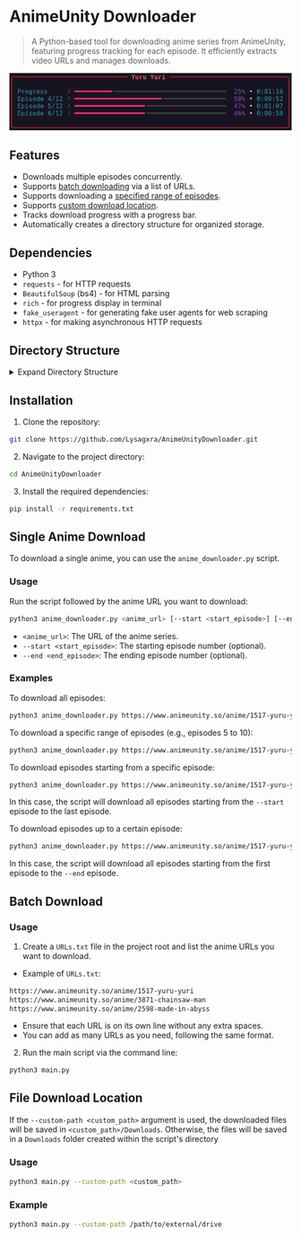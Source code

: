 # AnimeUnity Downloader

> A Python-based tool for downloading anime series from AnimeUnity, featuring progress tracking for each episode. It efficiently extracts video URLs and manages downloads.

![Demo](https://github.com/Lysagxra/AnimeUnityDownloader/blob/8e274bdfb71f8fc714fa02322ec2b3eda61cce53/assets/demo.png)

## Features

- Downloads multiple episodes concurrently.
- Supports [batch downloading](https://github.com/Lysagxra/AnimeUnityDownloader?tab=readme-ov-file#batch-download) via a list of URLs.
- Supports downloading a [specified range of episodes](https://github.com/Lysagxra/AnimeUnityDownloader?tab=readme-ov-file#single-anime-download).
- Supports [custom download location](https://github.com/Lysagxra/AnimeUnityDownloader/tree/main?tab=readme-ov-file#file-download-location).
- Tracks download progress with a progress bar.
- Automatically creates a directory structure for organized storage.

## Dependencies

- Python 3
- `requests` - for HTTP requests
- `BeautifulSoup` (bs4) - for HTML parsing
- `rich` - for progress display in terminal
- `fake_useragent` - for generating fake user agents for web scraping
- `httpx` - for making asynchronous HTTP requests

## Directory Structure

<details>

<summary>Expand Directory Structure</summary>

```
project-root/
├── helpers/
│ ├── crawlers/
│ │ ├── crawler.py        # Module for crawling tasks
│ │ └── crawler_utils.py  # Utilities for extracting media download links
│ ├── config.py           # Manages constants and settings used across the project
│ ├── download_utils.py   # Utilities for managing the download process
│ ├── file_utils.py       # Utilities for managing file operations
│ ├── general_utils.py    # Miscellaneous utility functions
│ └── progress_utils.py   # Tools for progress tracking and reporting
├── anime_downloader.py   # Module for downloading anime episodes
├── main.py               # Main script to run the downloader
└── URLs.txt              # Text file containing anime URLs
```

</details>

## Installation

1. Clone the repository:

```bash
git clone https://github.com/Lysagxra/AnimeUnityDownloader.git
```

2. Navigate to the project directory:

```bash
cd AnimeUnityDownloader
```

3. Install the required dependencies:

```bash
pip install -r requirements.txt
```

## Single Anime Download

To download a single anime, you can use the `anime_downloader.py` script.

### Usage

Run the script followed by the anime URL you want to download:

```bash
python3 anime_downloader.py <anime_url> [--start <start_episode>] [--end <end_episode>]
```

- `<anime_url>`: The URL of the anime series.
- `--start <start_episode>`: The starting episode number (optional).
- `--end <end_episode>`: The ending episode number (optional).

### Examples

To download all episodes:
```bash
python3 anime_downloader.py https://www.animeunity.so/anime/1517-yuru-yuri
```

To download a specific range of episodes (e.g., episodes 5 to 10):
```bash
python3 anime_downloader.py https://www.animeunity.so/anime/1517-yuru-yuri --start 5 --end 10
```

To download episodes starting from a specific episode:
```bash
python3 anime_downloader.py https://www.animeunity.so/anime/1517-yuru-yuri --start 5
```
In this case, the script will download all episodes starting from the `--start` episode to the last episode.

To download episodes up to a certain episode:
```bash
python3 anime_downloader.py https://www.animeunity.so/anime/1517-yuru-yuri --end 10
```
In this case, the script will download all episodes starting from the first episode to the `--end` episode.

## Batch Download

### Usage

1. Create a `URLs.txt` file in the project root and list the anime URLs you want to download.

- Example of `URLs.txt`:

```
https://www.animeunity.so/anime/1517-yuru-yuri
https://www.animeunity.so/anime/3871-chainsaw-man
https://www.animeunity.so/anime/2598-made-in-abyss
```

- Ensure that each URL is on its own line without any extra spaces.
- You can add as many URLs as you need, following the same format.

2. Run the main script via the command line:

```bash
python3 main.py
```

## File Download Location

If the `--custom-path <custom_path>` argument is used, the downloaded files will be saved in `<custom_path>/Downloads`. Otherwise, the files will be saved in a `Downloads` folder created within the script's directory

### Usage

```bash
python3 main.py --custom-path <custom_path>
```

### Example

```bash
python3 main.py --custom-path /path/to/external/drive
```
